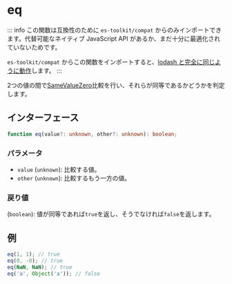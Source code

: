 # eq

::: info
この関数は互換性のために `es-toolkit/compat` からのみインポートできます。代替可能なネイティブ JavaScript API があるか、まだ十分に最適化されていないためです。

`es-toolkit/compat` からこの関数をインポートすると、[lodash と完全に同じように動作](../../../compatibility.md)します。
:::

2つの値の間で[SameValueZero](https://tc39.es/ecma262/multipage/abstract-operations.html#sec-samevaluezero)比較を行い、それらが同等であるかどうかを判定します。

## インターフェース

```typescript
function eq(value?: unknown, other?: unknown): boolean;
```

### パラメータ

- `value` (`unknown`): 比較する値。
- `other` (`unknown`): 比較するもう一方の値。

### 戻り値

(`boolean`): 値が同等であれば`true`を返し、そうでなければ`false`を返します。

## 例

```typescript
eq(1, 1); // true
eq(0, -0); // true
eq(NaN, NaN); // true
eq('a', Object('a')); // false
```
